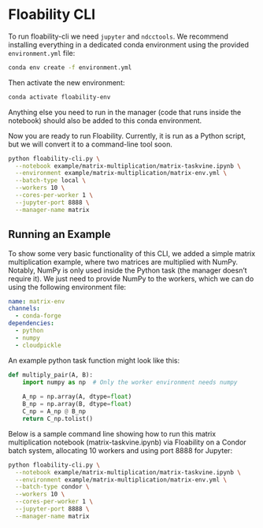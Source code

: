 # Floability CLI

To run floability-cli we need `jupyter` and `ndcctools`. We recommend installing everything in a dedicated conda environment using the provided `environment.yml` file:

```bash
conda env create -f environment.yml
```

Then activate the new environment:

```bash
conda activate floability-env
```

Anything else you need to run in the manager (code that runs inside the notebook) should also be added to this conda environment.


Now you are ready to run Floability. Currently, it is run as a Python script, but we will convert it to a command-line tool soon.

```bash
python floability-cli.py \
  --notebook example/matrix-multiplication/matrix-taskvine.ipynb \
  --environment example/matrix-multiplication/matrix-env.yml \
  --batch-type local \
  --workers 10 \
  --cores-per-worker 1 \
  --jupyter-port 8888 \
  --manager-name matrix
```

## Running an Example
To show some very basic functionality of this CLI, we added a simple matrix multiplication example, where two matrices are multiplied with NumPy. Notably, NumPy is only used inside the Python task (the manager doesn’t require it). We just need to provide NumPy to the workers, which we can do using the following environment file:

```yaml
name: matrix-env
channels:
  - conda-forge
dependencies:
  - python
  - numpy
  - cloudpickle
```

An example python task function might look like this:

```python
def multiply_pair(A, B):
    import numpy as np  # Only the worker environment needs numpy
    
    A_np = np.array(A, dtype=float)
    B_np = np.array(B, dtype=float)
    C_np = A_np @ B_np
    return C_np.tolist()
```
Below is a sample command line showing how to run this matrix multiplication notebook (matrix-taskvine.ipynb) via Floability on a Condor batch system, allocating 10 workers and using port 8888 for Jupyter:

```bash
python floability-cli.py \
  --notebook example/matrix-multiplication/matrix-taskvine.ipynb \
  --environment example/matrix-multiplication/matrix-env.yml \
  --batch-type condor \
  --workers 10 \
  --cores-per-worker 1 \
  --jupyter-port 8888 \
  --manager-name matrix
```

